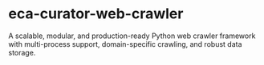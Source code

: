 # eca-curator-web-crawler
A scalable, modular, and production-ready Python web crawler framework with multi-process support, domain-specific crawling, and robust data storage.
